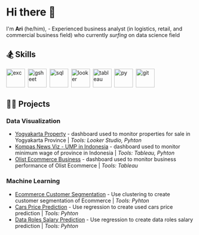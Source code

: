 # Hi there 👋
I'm **Ari** (he/him), - Experienced business analyst (in logistics, retail, and commercial business field) who currently _surfing_ on data science field

## 🏂 Skills
<img src="https://www.svgrepo.com/show/373590/excel2.svg" alt="exc" width="50"/>&nbsp;
<img src="https://trifacta-cms-assets.s3.us-west-2.amazonaws.com/3rd-party/logos/GoogleSheets_ConnectorLogo.png" alt="gsheet" width="50"/>&nbsp;
<img src="https://www.svgrepo.com/show/221326/mysql.svg" alt="sql" width="50"/>&nbsp;
<img src="https://www.svgrepo.com/show/354011/looker.svg" alt="looker" width="50"/>&nbsp;
<img src="https://www.svgrepo.com/show/354428/tableau-icon.svg" alt="tableau" width="50"/>&nbsp;
<img src="https://www.svgrepo.com/show/374016/python.svg" alt="py" width="50"/>&nbsp;
<img src="https://www.svgrepo.com/show/452210/git.svg" alt="git" width="50"/>&nbsp;

## 👨‍🔧 Projects
### Data Visualization
- [Yogyakarta Property](https://www.linkedin.com/posts/ari-adhi-hermawan_googledatastudio-data-dataanalytics-activity-6789484821426118656-1BPC?utm_source=share&utm_medium=member_desktop) - dashboard used to monitor properties for sale in Yogyakarta Province | _Tools: Looker Studio, Pyhton_
- [Kompas News Viz - UMP in Indonesia](https://www.linkedin.com/posts/ari-adhi-hermawan_ruanglibur-datavisualization-tableau-activity-7014099690950455296-IAxh?utm_source=share&utm_medium=member_desktop) - dashboard used to monitor minimum wage of province in Indonesia | _Tools: Tableau, Pyhton_
- [Olist Ecommerce Business](https://public.tableau.com/app/profile/hermawan4163/viz/EcommerceDashboard-RFMSegmentation/ECOMMERCE) - dashboard used to monitor business performance of Olist Ecommerce | _Tools: Tableau_

### Machine Learning
- [Ecommerce Customer Segmentation](https://github.com/aridiawan/ecommerce-analysis) - Use clustering to create customer segmentation of Ecommerce | _Tools: Pyhton_
- [Cars Price Prediction](https://github.com/aridiawan/Used-Cars-Price-Prediction) - Use regression to create used cars price prediction | _Tools: Pyhton_
- [Data Roles Salary Prediction](https://github.com/fnkhairudin/Data-Scientist-Salary-Prediction) - Use regression to create data roles salary prediction | _Tools: Pyhton_
